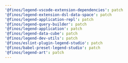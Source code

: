 ```yaml
---
'@finos/legend-vscode-extension-dependencies': patch
'@finos/legend-extension-dsl-data-space': patch
'@finos/legend-application-repl': patch
'@finos/legend-query-builder': patch
'@finos/legend-application': patch
'@finos/legend-data-cube': patch
'@finos/legend-dev-utils': patch
'@finos/eslint-plugin-legend-studio': patch
'@finos/babel-preset-legend-studio': patch
'@finos/legend-art': patch
---
```

